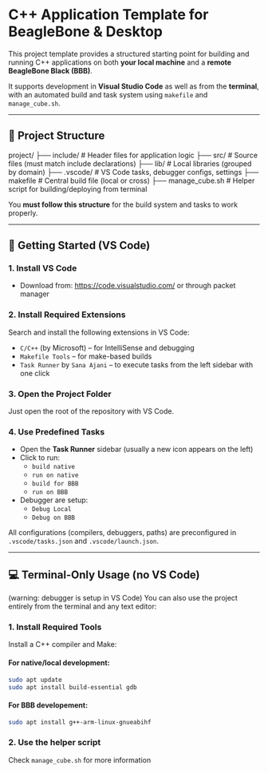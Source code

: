 # C++ Application Template for BeagleBone & Desktop

This project template provides a structured starting point for building and running C++ applications on both **your local machine** and a **remote BeagleBone Black (BBB)**.

It supports development in **Visual Studio Code** as well as from the **terminal**, with an automated build and task system using `makefile` and `manage_cube.sh`.

---

## 📁 Project Structure

project/
├── include/ # Header files for application logic
├── src/ # Source files (must match include declarations)
├── lib/ # Local libraries (grouped by domain)
├── .vscode/ # VS Code tasks, debugger configs, settings
├── makefile # Central build file (local or cross)
├── manage_cube.sh # Helper script for building/deploying from terminal


You **must follow this structure** for the build system and tasks to work properly.

---

## 🧰 Getting Started (VS Code)

### 1. Install VS Code

- Download from: https://code.visualstudio.com/ or through packet manager

### 2. Install Required Extensions

Search and install the following extensions in VS Code:

- `C/C++` (by Microsoft) – for IntelliSense and debugging  
- `Makefile Tools` – for make-based builds  
- `Task Runner` by `Sana Ajani` – to execute tasks from the left sidebar with one click

### 3. Open the Project Folder

Just open the root of the repository with VS Code.

### 4. Use Predefined Tasks

- Open the **Task Runner** sidebar (usually a new icon appears on the left)
- Click to run:
    - `build native`
    - `run on native`
    - `build for BBB`
    - `run on BBB`
- Debugger are setup:
    - `Debug Local`
    - `Debug on BBB`

All configurations (compilers, debuggers, paths) are preconfigured in `.vscode/tasks.json` and `.vscode/launch.json`.

---

## 💻 Terminal-Only Usage (no VS Code)

(warning: debugger is setup in VS Code)
You can also use the project entirely from the terminal and any text editor:

### 1. Install Required Tools

Install a C++ compiler and Make:

#### For native/local development:

```bash
sudo apt update
sudo apt install build-essential gdb
```
#### For BBB developement:

```bash
sudo apt install g++-arm-linux-gnueabihf
```

### 2. Use the helper script

Check `manage_cube.sh` for more information